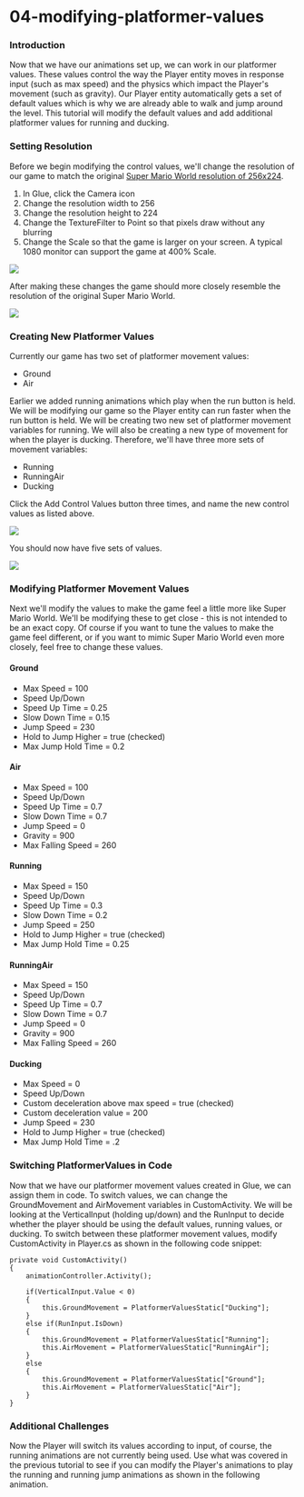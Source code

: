 # 04-modifying-platformer-values

### Introduction

Now that we have our animations set up, we can work in our platformer values. These values control the way the Player entity moves in response input (such as max speed) and the physics which impact the Player's movement (such as gravity). Our Player entity automatically gets a set of default values which is why we are already able to walk and jump around the level. This tutorial will modify the default values and add additional platformer values for running and ducking.

### Setting Resolution

Before we begin modifying the control values, we'll change the resolution of our game to match the original [Super Mario World resolution of 256x224](https://smwspeedruns.com/Version_Differences).

1. In Glue, click the Camera icon
2. Change the resolution width to 256
3. Change the resolution height to 224
4. Change the TextureFilter to Point so that pixels draw without any blurring
5. Change the Scale so that the game is larger on your screen. A typical 1080 monitor can support the game at 400% Scale.

![](../../../../media/2021-03-img_6053edb5bceed.png)

After making these changes the game should more closely resemble the resolution of the original Super Mario World.

![](../../../../media/2021-03-img_606107009dcee.png)

### Creating New Platformer Values

Currently our game has two set of platformer movement values:

* Ground
* Air

Earlier we added running animations which play when the run button is held. We will be modifying our game so the Player entity can run faster when the run button is held. We will be creating two new set of platformer movement variables for running. We will also be creating a new type of movement for when the player is ducking. Therefore, we'll have three more sets of movement variables:

* Running
* RunningAir
* Ducking

Click the Add Control Values button three times, and name the new control values as listed above.

![](../../../../media/2021-03-img_6053f22e87865.png)

You should now have five sets of values.

![](../../../../media/2021-03-img_6053f2886d5c9.png)

### Modifying Platformer Movement Values

Next we'll modify the values to make the game feel a little more like Super Mario World. We'll be modifying these to get close - this is not intended to be an exact copy. Of course if you want to tune the values to make the game feel different, or if you want to mimic Super Mario World even more closely, feel free to change these values.

#### Ground

* Max Speed = 100
* Speed Up/Down
* Speed Up Time = 0.25
* Slow Down Time = 0.15
* Jump Speed = 230
* Hold to Jump Higher = true (checked)
* Max Jump Hold Time = 0.2

#### Air

* Max Speed = 100
* Speed Up/Down
* Speed Up Time = 0.7
* Slow Down Time = 0.7
* Jump Speed = 0
* Gravity = 900
* Max Falling Speed = 260

#### Running

* Max Speed = 150
* Speed Up/Down
* Speed Up Time = 0.3
* Slow Down Time = 0.2
* Jump Speed = 250
* Hold to Jump Higher = true (checked)
* Max Jump Hold Time = 0.25

#### RunningAir

* Max Speed = 150
* Speed Up/Down
* Speed Up Time = 0.7
* Slow Down Time = 0.7
* Jump Speed = 0
* Gravity = 900
* Max Falling Speed = 260

#### Ducking

* Max Speed = 0
* Speed Up/Down
* Custom deceleration above max speed = true (checked)
* Custom deceleration value = 200
* Jump Speed = 230
* Hold to Jump Higher = true (checked)
* Max Jump Hold Time = .2

### Switching PlatformerValues in Code

Now that we have our platformer movement values created in Glue, we can assign them in code. To switch values, we can change the GroundMovement and AirMovement variables in CustomActivity. We will be looking at the VerticalInput (holding up/down) and the RunInput to decide whether the player should be using the default values, running values, or ducking. To switch between these platformer movement values, modify CustomActivity in Player.cs as shown in the following code snippet:

```
private void CustomActivity()
{
    animationController.Activity();

    if(VerticalInput.Value < 0)
    {
        this.GroundMovement = PlatformerValuesStatic["Ducking"];
    }
    else if(RunInput.IsDown)
    {
        this.GroundMovement = PlatformerValuesStatic["Running"];
        this.AirMovement = PlatformerValuesStatic["RunningAir"];
    }
    else
    {
        this.GroundMovement = PlatformerValuesStatic["Ground"];
        this.AirMovement = PlatformerValuesStatic["Air"];
    }
}
```

### Additional Challenges

Now the Player will switch its values according to input, of course, the running animations are not currently being used. Use what was covered in the previous tutorial to see if you can modify the Player's animations to play the running and running jump animations as shown in the following animation. 

<figure><img src="../../../../media/2021-03-2021_March_28_165247.gif" alt=""><figcaption></figcaption></figure>

 &#x20;
